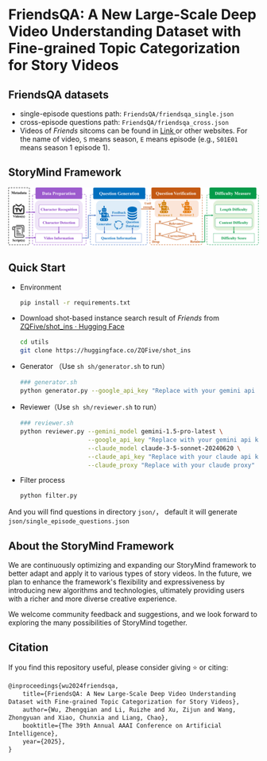 # FriendsQA: A New Large-Scale Deep Video Understanding Dataset with Fine-grained Topic Categorization for Story Videos



## FriendsQA datasets

- single-episode questions path: `FriendsQA/friendsqa_single.json`
- cross-episode questions path: `FriendsQA/friendsqa_cross.json`
- Videos of $\textit{Friends}$ sitcoms can be found in [Link ](https://www.amazon.com/Friends-The-Complete-First-Season/dp/B000N8GL34) or other websites. For the name of video, `S` means season, `E` means episode (e.g., `S01E01` means season 1 episode 1).



## StoryMind Framework

![图片名称](./assets/framework.png)



## Quick Start

- Environment

  ```bash
  pip install -r requirements.txt
  ```

- Download shot-based instance search result of *Friends* from [ZQFive/shot_ins · Hugging Face](https://huggingface.co/ZQFive/shot_ins) 

  ```bash
  cd utils
  git clone https://huggingface.co/ZQFive/shot_ins
  ```

- Generator （Use `sh sh/generator.sh` to run）

  ```bash
  ### generator.sh
  python generator.py --google_api_key "Replace with your gemini api key" --num_workers 1  --worker 0  --begin 0  --end 250 
  ```

- Reviewer（Use `sh sh/reviewer.sh` to run）

  ```bash
  ### reviewer.sh
  python reviewer.py --gemini_model gemini-1.5-pro-latest \
                     --google_api_key "Replace with your gemini api key" \
                     --claude_model claude-3-5-sonnet-20240620 \
                     --claude_api_key "Replace with your claude api key" \
                     --claude_proxy "Replace with your claude proxy"
  ```

- Filter process

  ```bash
  python filter.py
  ```

And you will find questions in directory `json/`， default it will generate `json/single_episode_questions.json`



## About the StoryMind Framework

We are continuously optimizing and expanding our StoryMind framework to better adapt and apply it to various types of story videos. In the future, we plan to enhance the framework's flexibility and expressiveness by introducing new algorithms and technologies, ultimately providing users with a richer and more diverse creative experience.

We welcome community feedback and suggestions, and we look forward to exploring the many possibilities of StoryMind together.



## Citation

If you find this repository useful, please consider giving ⭐ or citing:

```
@inproceedings{wu2024friendsqa,
    title={FriendsQA: A New Large-Scale Deep Video Understanding Dataset with Fine-grained Topic Categorization for Story Videos},
    author={Wu, Zhengqian and Li, Ruizhe and Xu, Zijun and Wang, Zhongyuan and Xiao, Chunxia and Liang, Chao},
    booktitle={The 39th Annual AAAI Conference on Artificial Intelligence},
    year={2025},
}
```

